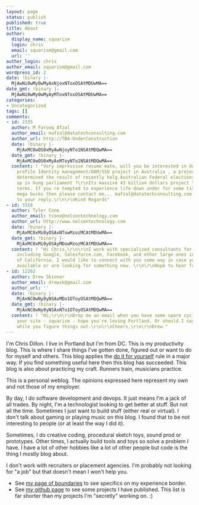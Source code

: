 ```yaml
---
layout: page
status: publish
published: true
title: About
author:
  display_name: squarism
  login: chris
  email: squarism@gmail.com
  url: ''
author_login: chris
author_email: squarism@gmail.com
wordpress_id: 2
date: !binary |-
  MjAwNi0wMy0wMyAxNjoxNToxOSAtMDUwMA==
date_gmt: !binary |-
  MjAwNi0wMy0wMyAyMToxNToxOSAtMDUwMA==
categories:
- Uncategorized
tags: []
comments:
- id: 2335
  author: M Farooq Afzal
  author_email: mafzal@datatechconsulting.com
  author_url: http://TBA-UnderConstruction
  date: !binary |-
    MjAxMC0wOS0xMyAwNjoyNTo1NSAtMDQwMA==
  date_gmt: !binary |-
    MjAxMC0wOS0xMyAxMToyNTo1NSAtMDQwMA==
  content: ! "Very impressive resume mate, will you be interested in doing a high
    profile Identity management/OAM/SSO project in Australia , a project which
    determined the result of recently helg Australian Federal elections which ended
    up in hung parliament ?\r\nIts massive 43 billion dollars project largest in Australian
    terms. If you re tempted to experience life down under for some time and earm
    mega bucks then please contact me... mafzal@datatechconsulting.com.\r\nLook forward
    to your reply.\r\n\r\nKind Regards"
- id: 3318
  author: Tyler Cone
  author_email: tcone@nelsontechnology.com
  author_url: http://www.nelsontechnology.com
  date: !binary |-
    MjAxMC0xMi0yOSAxNTowMzozMCAtMDUwMA==
  date_gmt: !binary |-
    MjAxMC0xMi0yOSAyMDowMzozMCAtMDUwMA==
  content: ! "Hi Chris,\r\n\r\nI work with specialized consultants for my clients
    including Google, Salesforce.com, Facebook, and other large ones in the Bay Area
    of California. I would like to connect with you some way in case you ever become
    available or are looking for something new. \r\n\r\nHope to hear from you soon."
- id: 12262
  author: Drew Skinner
  author_email: drewsk@gmail.com
  author_url: ''
  date: !binary |-
    MjAxNC0wNy0yNSAxMDo1OToyOSAtMDQwMA==
  date_gmt: !binary |-
    MjAxNC0wNy0yNSAxNTo1OToyOSAtMDQwMA==
  content: ! "Hi;\r\n\r\nDrop me an email when you have some spare cycles. Loved reading
    your site - squarism - hope you're loving Portland. Or should I say \"Portal-land\"
    while you figure things out.\r\n\r\nCheers,\r\n\r\nDrew."
---
```


I'm Chris Dillon.  I live in Portland but I'm from DC.  This is my productivity blog.  This is where I share things I've gotten done, figured out or want to do for myself and others.  This blog applies the [do it for yourself](http://gapingvoid.com/2004/08/29/nobody-cares-do-it-for-yourself/) rule in a major way.  If you find something useful here then this blog has succeeded.  This blog is also about practicing my craft.  Runners train, musicians practice.

This is a personal weblog. The opinions expressed here represent my own and not those of my employer.

By day, I do software development and devops.  It just means I'm a jack of all
trades.  By night, I'm a technologist looking to get better at stuff.
But not all the time.  Sometimes I just want to build stuff (either real or virtual).
I don't talk about gaming or playing music on this blog.  I found that to be not
interesting to people (or at least the way I did it).

Sometimes, I do creative coding, procedural sketch toys, sound prod or prototypes.
Other times, I actually build tools and toys so solve a problem I have.
I have a lot of other hobbies like a lot of other people but code is the
thing I mostly blog about.

I don't work with recruiters or placement agencies.  I'm probably not looking for "a job" but
that doesn't mean I won't help you.

* See [my page of boundaries](/questions) to see specifics on my experience border.
* See [my github page](http://github.com/squarism) to see some projects I have published.  This list is far shorter than my projects I'm "secretly" working on.  :)

